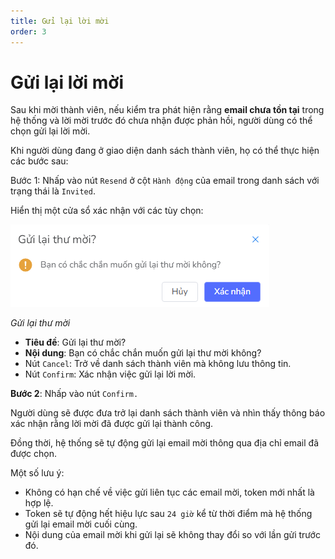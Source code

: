 ```yaml
---
title: Gửi lại lời mời
order: 3
---
```


# Gửi lại lời mời

Sau khi mời thành viên, nếu kiểm tra phát hiện rằng **email chưa tồn tại** trong hệ thống và lời mời trước đó chưa nhận được phản hồi, người dùng có thể chọn gửi lại lời mời.

Khi người dùng đang ở giao diện danh sách thành viên, họ có thể thực hiện các bước sau:

Bước 1: Nhấp vào nút `Resend` ở cột `Hành động` của email trong danh sách với trạng thái là `Invited`.

Hiển thị một cửa sổ xác nhận với các tùy chọn:

![Gửi lại thư mời](/docs/images/streaming-platform/app-management/02-member/pop-up/resend.png)

*Gửi lại thư mời*

- **Tiêu đề**: Gửi lại thư mời?
- **Nội dung**: Bạn có chắc chắn muốn gửi lại thư mời không?
- Nút `Cancel`: Trở về danh sách thành viên mà không lưu thông tin.
- Nút `Confirm`: Xác nhận việc gửi lại lời mời.

**Bước 2**: Nhấp vào nút `Confirm.`

Người dùng sẽ được đưa trở lại danh sách thành viên và nhìn thấy thông báo xác nhận rằng lời mời đã được gửi lại thành công.

Đồng thời, hệ thống sẽ tự động gửi lại email mời thông qua địa chỉ email đã được chọn.

Một số lưu ý:

- Không có hạn chế về việc gửi liên tục các email mời, token mới nhất là hợp lệ.
- Token sẽ tự động hết hiệu lực sau `24 giờ` kể từ thời điểm mà hệ thống gửi lại email mời cuối cùng.
- Nội dung của email mời khi gửi lại sẽ không thay đổi so với lần gửi trước đó.